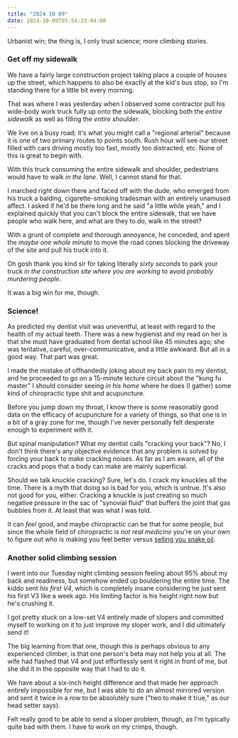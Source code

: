```yaml
---
title: "2024 10 09"
date: 2024-10-09T05:54:23-04:00
---
```


Urbanist win; the thing is, I only trust science; more climbing stories.<!--more-->

### Get off my sidewalk

We have a fairly large construction project taking place a couple of houses up
the street, which happens to also be exactly at the kid's bus stop, so I'm
standing there for a little bit every morning.

That was where I was yesterday when I observed some contractor pull his
wide-body work truck fully up onto the sidewalk, blocking both the *entire
sidewalk* as well as filling the *entire shoulder*.

We live on a busy road; it's what you might call a "regional arterial" because
it is one of two primary routes to points south. Rush hour will see our street
filled with cars driving mostly too fast, mostly too distracted, etc. None of
this is great to begin with.

With this truck consuming the entire sidewalk and shoulder, pedestrians would
have to walk *in the lane*. Well, I cannot stand for that.

I marched right down there and faced off with the dude, who emerged from his
truck a balding, cigarette-smoking tradesman with an entirely unamused affect. I
asked if he'd be there long and he said "a little while yeah," and I explained
quickly that you can't block the entire sidewalk, that we have people who walk
here, and what are they to do, walk in the street?

With a grunt of complete and thorough annoyance, he conceded, and spent the
*maybe one whole minute* to move the road cones blocking the driveway of the
site and pull his truck into it.

Oh gosh thank you kind sir for taking literally *sixty seconds* to park your
truck *in the construction site where you are working* to avoid *probably
murdering people*.

It was a big win for me, though.

### Science!

As predicted my dentist visit was uneventful, at least with regard to the health
of my actual teeth. There was a new hygienist and my read on her is that she
must have graduated from dental school like 45 minutes ago; she was tentative,
careful, over-communicative, and a little awkward. But all in a good way. That
part was great.

I made the mistake of offhandedly joking about my back pain to my dentist, and
he proceeded to go on a 15-minute lecture circuit about the "kung fu master" I
should consider seeing *in his home* where he does (I gather) some kind of
chiropractic type shit and acupuncture.

Before you jump down my throat, I know there is some reasonably good data on the
efficacy of acupuncture for a variety of things, so that one is in a bit of a
gray zone for me, though I've never personally felt desperate enough to
experiment with it.

But spinal manipulation? What my dentist calls "cracking your back"? No, I don't
think there's any objective evidence that any problem is solved by forcing your
back to make cracking noises. As far as I am aware, all of the cracks and pops
that a body can make are mainly superficial.

Should we talk knuckle cracking? Sure, let's do. I crack my knuckles all the
time. There is a myth that doing so is bad for you, which is untrue. It's also
not good for you, either. Cracking a knuckle is just creating so much negative
pressure in the sac of "synovial fluid" that buffers the joint that gas bubbles
from it. At least that was what I was told.

It can *feel* good, and maybe chiropractic can be that for some people, but
since the whole field of chiropractic is *not real medicine* you're on your own
to figure out who is making you feel better
versus [selling you snake oil][chiro].

[chiro]: https://en.wikipedia.org/wiki/Chiropractic#Effectiveness

### Another solid climbing session

I went into our Tuesday night climbing session feeling about 95% about my back
and readiness, but somehow ended up bouldering the entire time. The kiddo sent
*his first V4*, which is completely insane considering he just sent his first V3
like a week ago. His limiting factor is his height right now but he's crushing
it.

I got pretty stuck on a low-set V4 entirely made of slopers and committed myself
to working on it to just improve my sloper work, and I did ultimately send it!

The big learning from that one, though this is perhaps obvious to any
experienced climber, is that one person's beta may not help you at all. The wife
had flashed that V4 and just effortlessly sent it right in front of me, but she
did it in the opposite way that I had to do it.

We have about a six-inch height difference and that made her approach entirely
impossible for me, but I was able to do an almost mirrored version and sent it
twice in a row to be absolutely sure ("two to make it true," as our head setter
says).

Felt really good to be able to send a sloper problem, though, as I'm typically
quite bad with them. I have to work on my crimps, though.
